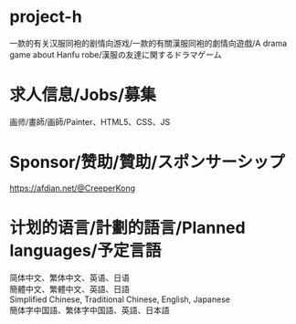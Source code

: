 # project-h
一款的有关汉服同袍的剧情向游戏/一款的有關漢服同袍的劇情向遊戲/A drama game about Hanfu robe/漢服の友達に関するドラマゲーム
# 求人信息/Jobs/募集
画师/畫師/画師/Painter、HTML5、CSS、JS
# Sponsor/赞助/贊助/スポンサーシップ
https://afdian.net/@CreeperKong
# 计划的语言/計劃的語言/Planned languages/予定言語
简体中文、繁体中文、英语、日语  
簡體中文、繁體中文、英語、日語  
Simplified Chinese, Traditional Chinese, English, Japanese  
簡体字中国語、繁体字中国語、英語、日本語
